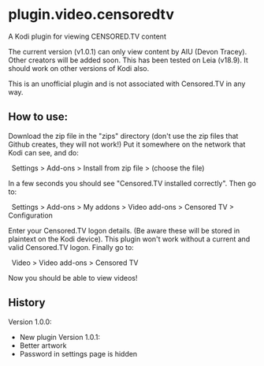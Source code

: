 # plugin.video.censoredtv
A Kodi plugin for viewing CENSORED.TV content

The current version (v1.0.1) can only view content by AIU (Devon Tracey). Other
creators will be added soon. This has been tested on Leia (v18.9). It should work on other versions of Kodi also.

This is an unofficial plugin and is not associated with Censored.TV in any way.

## How to use:

Download the zip file in the "zips" directory (don't use the zip files that Github
creates, they will not work!) Put it somewhere on the network that Kodi can see,
and do:

&ensp;Settings > Add-ons > Install from zip file > (choose the file)
  
In a few seconds you should see "Censored.TV installed correctly". Then go to:

&ensp;Settings > Add-ons > My addons > Video add-ons > Censored TV > Configuration
  
Enter your Censored.TV logon details. (Be aware these will be stored in plaintext
on the Kodi device). This plugin won't work without a current and valid Censored.TV
logon. Finally go to:

&ensp;Video > Video add-ons > Censored TV
  
Now you should be able to view videos!

## History

Version 1.0.0:
* New plugin
Version 1.0.1:
* Better artwork
* Password in settings page is hidden
